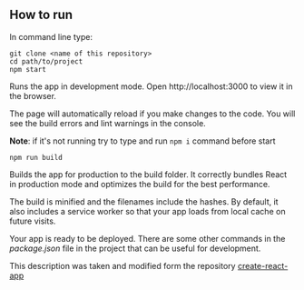## How to run
In command line type:
```
git clone <name of this repository>
cd path/to/project
npm start
```

Runs the app in development mode.
Open http://localhost:3000 to view it in the browser.

The page will automatically reload if you make changes to the code.
You will see the build errors and lint warnings in the console.

**Note**: if it's not running try to type and run `npm i` command before start


```
npm run build
```

Builds the app for production to the build folder.
It correctly bundles React in production mode and optimizes the build for the best performance.

The build is minified and the filenames include the hashes.
By default, it also includes a service worker so that your app loads from local cache on future visits.

Your app is ready to be deployed.
There are some other commands in the *package.json* file in the project that can be useful for development.

This description was taken and modified form the repository [create-react-app]


[create-react-app]: <https://github.com/facebook/create-react-app>

